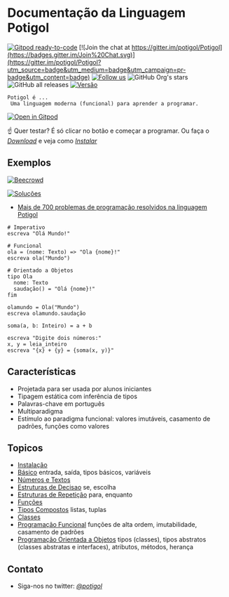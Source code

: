 # Documentação da Linguagem Potigol
[![Gitpod ready-to-code](https://img.shields.io/badge/Gitpod-ready--to--code-blue?logo=gitpod)](https://gitpod.io/#https://github.com/potigol/gitpod)
[![Join the chat at https://gitter.im/potigol/Potigol](https://badges.gitter.im/Join%20Chat.svg)](https://gitter.im/potigol/Potigol?utm_source=badge&utm_medium=badge&utm_campaign=pr-badge&utm_content=badge)
[![Follow us](https://img.shields.io/twitter/follow/potigol.svg?style=social)](http://twitter.com/potigol)
![GitHub Org's stars](https://img.shields.io/github/stars/potigol?style=social)
![GitHub all releases](https://img.shields.io/github/downloads/potigol/potigol/total)
[![Versão](https://img.shields.io/badge/Versão-1.0-green)](https://github.com/potigol/Potigol/releases)

<!--a href="hacktoberfest"><img src="https://hacktoberfest.digitalocean.com/_nuxt/img/logo-hacktoberfest-full.f42e3b1.svg" width=250></a-->

<!-- [![Open in Gitpod](https://gitpod.io/button/open-in-gitpod.svg)](https://gitpod.io#https://github.com/potigol/gitpod) -->

<!-- [![IFRN](logo_ifrn_40.png)](https://www.ifrn.edu.br) -->

```tip
Potigol é ...
 Uma linguagem moderna (funcional) para aprender a programar.
```

[![Open in Gitpod](https://gitpod.io/button/open-in-gitpod.svg)](https://gitpod.io/#https://github.com/potigol/potigol-image)

:point_up: Quer testar? É só clicar no botão e começar a programar. Ou 
faça o *[Download](https://github.com/potigol/Potigol/releases)* e veja como *[Instalar](https://github.com/potigol/Potigol#como-usar)*

## Exemplos
[![Beecrowd](https://www.beecrowd.com.br/judge/img/5.0/logo-beecrowd.png)](https://potigol.github.io/beecrowd/)

[![Soluções](https://img.shields.io/badge/Problemas%20Resolvidos-737-blue)]([https://github.com/potigol/beecrowd/commits/master](https://potigol.github.io/beecrowd/))

 - [Mais de 700 problemas de programação resolvidos na linguagem Potigol](https://potigol.github.io/beecrowd/) 


```portugol
# Imperativo
escreva "Olá Mundo!"

# Funcional
ola = (nome: Texto) => "Ola {nome}!"
escreva ola("Mundo")

# Orientado a Objetos
tipo Ola
  nome: Texto
  saudação() = "Olá {nome}!"
fim

olamundo = Ola("Mundo")
escreva olamundo.saudação
```

```portugol
soma(a, b: Inteiro) = a + b

escreva "Digite dois números:"
x, y = leia_inteiro
escreva "{x} + {y} = {soma(x, y)}"
```

## Características
 * Projetada para ser usada por alunos iniciantes
 * Tipagem estática com inferência de tipos
 * Palavras-chave em português
 * Multiparadigma
 * Estímulo ao paradigma funcional: valores imutáveis, casamento de padrões, funções como valores

## Topicos

 * [Instalação](instalacao)
 * [Básico](basico) entrada, saída, tipos básicos, variáveis
 * [Números e Textos](numeros_textos)
 * [Estruturas de Decisao](estruturas/decisao) se, escolha
 * [Estruturas de Repetição](estruturas/repeticao) para, enquanto
 * [Funções](funcoes)
 * [Tipos Compostos](lista_tupla) listas, tuplas
 * [Classes](tipos)
 * [Programação Funcional](funcional) funções de alta ordem, imutabilidade, casamento de padrões
 * [Programação Orientada a Objetos](objetos) tipos (classes), tipos abstratos (classes abstratas e interfaces), atributos, métodos, herança  

## Contato

 - Siga-nos no twitter: *[@potigol](https://twitter.com/potigol)*
